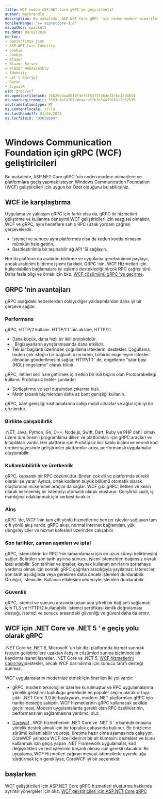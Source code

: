 ```yaml
---
title: WCF neden ASP.NET Core gRPC’ye geçirilmeli?
author: markrendle
description: Bu makalede, ASP.NET Core gRPC 'nin neden modern mimarilere ve platformlara geçiş yapmak isteyen Windows Communication Foundation (WCF) geliştiricileri için uygun bir Özet olduğunu bulabilirsiniz.
monikerRange: '>= aspnetcore-3.0'
ms.author: wpickett
ms.date: 09/02/2020
no-loc:
- appsettings.json
- ASP.NET Core Identity
- cookie
- Cookie
- Blazor
- Blazor Server
- Blazor WebAssembly
- Identity
- Let's Encrypt
- Razor
- SignalR
uid: grpc/wcf
ms.openlocfilehash: 26629b4aa5510f4ef5f53f57b64e45f6c32d4014
ms.sourcegitcommit: 3593c4efa707edeaaceffbfa544f99f41fc62535
ms.translationtype: MT
ms.contentlocale: tr-TR
ms.lasthandoff: 01/04/2021
ms.locfileid: "93058694"
---
```

# <a name="grpc-for-windows-communication-foundation-wcf-developers"></a>Windows Communication Foundation için gRPC (WCF) geliştiricileri

Bu makalede, ASP.NET Core gRPC 'nin neden modern mimarilere ve platformlara geçiş yapmak isteyen Windows Communication Foundation (WCF) geliştiricileri için uygun bir Özet olduğunu bulabilirsiniz.

## <a name="comparison-to-wcf"></a>WCF ile karşılaştırma

Uygulama ve yaklaşım gRPC için farklı olsa da, gRPC ile hizmetleri geliştirme ve kullanma deneyimi WCF geliştiricileri için sezgisel olmalıdır. WCF ve gRPC, aynı hedeflere sahip RPC (uzak yordam çağrısı) çerçevelerdir:

* İstemci ve sunucu aynı platformda olsa da kodun kodda olmasını mümkün hale getirin.
* Basitleştirilmiş bir taşınabilir ağ API 'SI sağlayın.

Her iki platform da arabirim bildirme ve uygulama gereksinimini paylaşır, ancak arabirimi bildirme işlemi farklıdır. GRPC 'nin, WCF Hizmetleri için kullanılabilen bağlamalara iyi eşleme desteklediği birçok RPC çağrısı türü. Daha fazla bilgi ve örnek için bkz. [WCF çözümünü gRPC 'ye geçirme](/dotnet/architecture/grpc-for-wcf-developers/migrate-wcf-to-grpc).

## <a name="benefits-of-grpc"></a>GRPC 'nin avantajları

gRPC aşağıdaki nedenlerden dolayı diğer yaklaşımlardan daha iyi bir çerçeve sağlar.

### <a name="performance"></a>Performans

gRPC, HTTP/2 kullanır. HTTP/1.1 'nin aksine, HTTP/2:

* Daha küçük, daha hızlı bir ikili protokoldür.
* , Bilgisayarların ayrıştırılmasında daha etkilidir.
* Tek bir bağlantı üzerinden çoğullama isteklerini destekler. Çoğullama, birden çok isteğin bir bağlantı üzerinden, birbirini engelleyen istekler olmadan gönderilmesini sağlar. HTTP/1.1 ' de, engelleme "satır başı (HOL) engelleme" olarak bilinir.

gRPC, iletileri seri hale getirmek için etkin bir ikili biçimi olan Protoarabelleği kullanır. Prototipsiz iletiler şunlardır:
* Serileştirme ve seri durumdan çıkarma hızlı.
* Metin tabanlı biçimlerden daha az bant genişliği kullanın. 

gRPC, bant genişliği kısıtlamalarına sahip mobil cihazlar ve ağlar için iyi bir çözümdür.

### <a name="interoperability"></a>Birlikte çalışabilirlik

.NET, Java, Python, Go, C++, Node.js, Swift, Dart, Ruby ve PHP dahil olmak üzere tüm önemli programlama dilleri ve platformları için gRPC araçları ve kitaplıkları vardır. Her platform için Prototipsiz ikili kablo biçimi ve verimli kod üretimi sayesinde geliştiriciler platformlar arası, performanslı uygulamalar oluşturabilir.

### <a name="usability-and-productivity"></a>Kullanılabilirlik ve üretkenlik

gRPC, kapsamlı bir RPC çözümüdür. Birden çok dil ve platformda sürekli olarak işe yarar. Ayrıca, ortak kodların büyük bölümü otomatik olarak oluşturulan mükemmel araçlar da sağlar. WCF gibi gRPC, iletileri ve kesin olarak belirlenmiş bir istemciyi otomatik olarak oluşturur. Geliştirici saati, iş mantığına odaklanmak için serbest bırakılır.

### <a name="streaming"></a>Akış

gRPC 'de, WCF 'nin tam çift yönlü hizmetlerine benzer işlevler sağlayan tam çift yönlü akış vardır. gRPC akışı, normal internet bağlantıları, yük dengeleyiciler ve hizmet kafesleri üzerinden çalışabilir.

### <a name="deadlines-timeouts-and-cancellation"></a>Son tarihler, zaman aşımları ve iptal

gRPC, istemcilerin bir RPC 'nin tamamlaması için en uzun süreyi belirtmesini sağlar. Belirtilen son tarih aşılırsa sunucu, işlemi istemciden bağımsız olarak iptal edebilir. Son tarihler ve iptaller, kaynak kullanım sınırlarını zorlamaya yardımcı olmak için sonraki gRPC çağrıları aracılığıyla yayılamaz. İstemciler, son tarih aşıldığında veya gerekirse daha önceki işlemleri durdurabilir. Örneğin, istemciler Kullanıcı etkileşimi nedeniyle işlemleri durdurabilir.

### <a name="security"></a>Güvenlik

gRPC, istemci ve sunucu arasında uçtan uca şifreli bir bağlantı sağlamak için TLS ve HTTP/2 kullanabilir. İstemci sertifikası kimlik doğrulaması desteği, istemci ve sunucu arasındaki güvenliği ve güveni daha da artırır.

## <a name="grpc-as-a-migration-path-for-wcf-to-net-core-and-net-5"></a>WCF için .NET Core ve .NET 5 ' e geçiş yolu olarak gRPC

.NET Core ve .NET 5, Microsoft 'un bir dizi platformda hizmet sunmak isteyen geliştiricilere uzaktan iletişim çözümleri sunma biçiminde bir kaydırma işareti işaretler. .NET Core ve .NET 5, [WCF hizmetlerini çağırmayı](/dotnet/core/additional-tools/wcf-web-service-reference-guide)destekler, ancak WCF barındırma için sunucu tarafı desteği sunmaz.

WCF uygulamalarını modernize etmek için önerilen iki yol vardır:

* gRPC, modern teknolojiler üzerine kurulmuştur ve RPC uygulamalarına yönelik geliştirici topluluğu genelinde en popüler seçim olarak ortaya çıktı. .NET Core 3,0 ile başlayarak, modern .NET platformları gRPC için harika desteğe sahiptir. WCF hizmetlerinin gRPC kullanacak şekilde geçirilmesi, Modern uygulamalarda gerekli olan RPC özelliklerinin, performansının sağlanmasına yardımcı olur.

* [Corewcf](https://github.com/CoreWCF/CoreWCF) , WCF hizmetlerinin .NET Core ve .NET 5 ' e barındırılmasına yönelik destek almak için bir topluluk çabasında bulunur. Bir önizleme sürümü kullanılabilir ve proje, üretime hazır olma aşamasında çalışıyor. CoreWCF yalnızca WCF özelliklerinin bir alt kümesini destekler ve bunu kullanmak için geçiş yapan .NET Framework uygulamalar, kod değişiklikleri ve test işleminin başarılı olması için gerekli olacaktır. Bir uygulama, WCF Hizmetleri çağıran mevcut istemcilerle uyumluluğu sürdürmek için gerekliyse, CoreWCF iyi bir seçenektir.

## <a name="get-started"></a>başlarken

WCF geliştiricileri için ASP.NET Core gRPC hizmetleri oluşturma hakkında ayrıntılı yönergeler için bkz. [WCF geliştiricileri için ASP.NET Core gRPC](/dotnet/architecture/grpc-for-wcf-developers)
